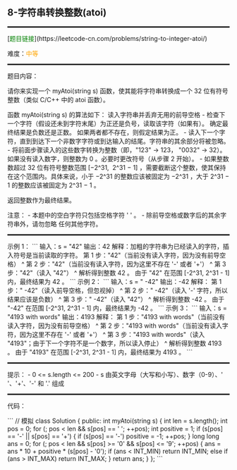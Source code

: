 <h2>8-字符串转换整数(atoi)</h2>
<hr style="border:1px dotted">
[<font color="green">题目链接</font>](https://leetcode-cn.com/problems/string-to-integer-atoi/)
<p>难度：<font color="orange">中等</font></p>
<hr style="border:1px dotted">
<p>题目内容：</p>
<p>请你来实现一个 myAtoi(string s) 函数，使其能将字符串转换成一个 32 位有符号整数（类似 C/C++ 中的 atoi 函数）。</p>
函数 myAtoi(string s) 的算法如下：
读入字符串并丢弃无用的前导空格
- 检查下一个字符（假设还未到字符末尾）为正还是负号，读取该字符（如果有）。 确定最终结果是负数还是正数。 如果两者都不存在，则假定结果为正。
- 读入下一个字符，直到到达下一个非数字字符或到达输入的结尾。字符串的其余部分将被忽略。
- 将前面步骤读入的这些数字转换为整数（即，"123" -> 123， "0032" -> 32）。如果没有读入数字，则整数为 0 。必要时更改符号（从步骤 2 开始）。
- 如果整数数超过 32 位有符号整数范围 [−2^31,  2^31 − 1] ，需要截断这个整数，使其保持在这个范围内。具体来说，小于 −2^31 的整数应该被固定为 −2^31 ，大于 2^31 − 1 的整数应该被固定为 2^31 − 1 。
<p>返回整数作为最终结果。</p>
注意：
- 本题中的空白字符只包括空格字符 ' ' 。
- 除前导空格或数字后的其余字符串外，请勿忽略 任何其他字符。
<hr style="border:1px dotted">
示例 1：
```
输入：s = "42"
输出：42
解释：加粗的字符串为已经读入的字符，插入符号是当前读取的字符。
第 1 步："42"（当前没有读入字符，因为没有前导空格）
          ^
第 2 步："42"（当前没有读入字符，因为这里不存在 '-' 或者 '+'）
          ^
第 3 步："42"（读入 "42"）
          ^
解析得到整数 42 。
由于 "42" 在范围 [-2^31, 2^31 - 1] 内，最终结果为 42 。
```
示例 2：
```
输入：s = "   -42"
输出：-42
解释：
第 1 步："   -42"（读入前导空格，但忽视掉）
            ^
第 2 步："   -42"（读入 '-' 字符，所以结果应该是负数）
            ^
第 3 步："   -42"（读入 "42"）
            ^
解析得到整数 -42 。
由于 "-42" 在范围 [-2^31, 2^31 - 1] 内，最终结果为 -42 。
```
示例 3：
```
输入：s = "4193 with words"
输出：4193
解释：
第 1 步："4193 with words"（当前没有读入字符，因为没有前导空格）
                ^
第 2 步："4193 with words"（当前没有读入字符，因为这里不存在 '-' 或者 '+'）
                ^
第 3 步："4193 with words"（读入 "4193"；由于下一个字符不是一个数字，所以读入停止）
                ^
解析得到整数 4193 。
由于 "4193" 在范围 [-2^31, 2^31 - 1] 内，最终结果为 4193 。
```
<hr style="border:1px dotted">
提示：
- 0 <= s.length <= 200
- s 由英文字母（大写和小写）、数字（0-9）、' '、'+'、'-' 和 '.' 组成
<hr style="border:1px dotted">
<p>代码：</p>
```
// 模拟
class Solution {
public:
    int myAtoi(string s) {
        int len = s.length();
        int pos = 0;
        for (; pos < len && s[pos] == ' '; ++pos);
        int positive = 1;
        if (s[pos] == '-' || s[pos] == '+') {
            if (s[pos] == '-')
                positive = -1;
            ++pos;
        }
        long long ans = 0;
        for (; pos < len && s[pos] >= '0' && s[pos] <= '9'; ++pos) {
            ans = ans * 10 + positive * (s[pos] - '0');
            if (ans < INT_MIN)
                return INT_MIN;
            else if (ans > INT_MAX)
                return INT_MAX;
        }
        return ans;
    }
};
```